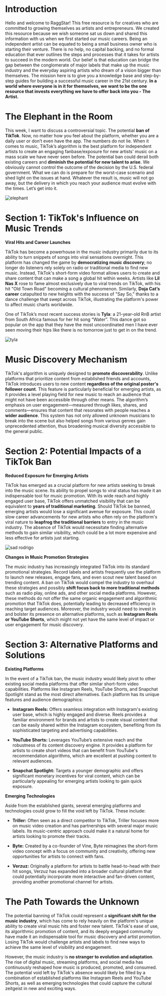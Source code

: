 <script lang='ts'>
  import BlogPageTemplate from '$lib/components/blog/BlogPageTemplate.svelte';
  import type { BlogCardProps } from '$lib/repositories/BlogPostRepository';
  import { ASSETS_PATH } from '$lib/repositories/BlogPostRepository';
  import { orderedBlogPosts } from '$lib/repositories/BlogPostRepository';
  import { page } from '$app/stores';

  const blogPostInfo: BlogCardProps = orderedBlogPosts.find((post) => post.slug === $page.route.id?.split('/')[3]);
  const assetsUrl = `${ASSETS_PATH}/${blogPostInfo.image}`;

  const gif1 = `${assetsUrl}/gif1.gif`;
  const gif2 = `${assetsUrl}/gif2.gif`;
  const gif3 = `${assetsUrl}/gif3.gif`;
</script>

<BlogPageTemplate
  title={blogPostInfo.title}
  subtitle={blogPostInfo.subtitle}
  published_date={blogPostInfo.date_published}
  coverImg={blogPostInfo.image}>

# Introduction
Hello and welcome to RaggStar! This free resource is for creatives who are committed to growing themselves as artists and entrepreneurs. We created this resource because we wish someone sat us down and shared this information with us when we first started our music careers. Being an independent artist can be equated to being a small business owner who is starting their venture. There is no help, no capital backing, and no formal education that ever outlines the steps and processes that it takes for artists to succeed in the modern world. Our belief is that education can bridge the gap between the conglomerate of major labels that make up the music industry and the everyday aspiring artists who dream of a vision bigger than themselves. The mission here is to give you a knowledge base and step-by-step guides for building a successful music career in the 21st century. **In a world where everyone is in it for themselves, we want to be the one resource that invests everything we have to offer back into you - The Artist.**

# The Elephant in the Room
This week, I want to discuss a controversial topic. The potential **ban of TikTok**. Now, no matter how you feel about the platform, whether you are a daily user or don’t even have the app. The numbers do not lie. When it comes to music, TikTok’s algorithm is the best platform for independent artists to create an engaging fanbase/exposure for new artists' music on a mass scale we have never seen before. The potential ban could derail both existing careers and **diminish the potential for new talent to arise**. We obviously cannot control the outcome of the decision by the U.S. federal government. What we can do is prepare for the worst-case scenario and shed light on the issues at hand. Whatever the result is, music will not go away, but the delivery in which you reach your audience must evolve with the times. Let’s get into it.

![elephant]({gif1})

# Section 1: TikTok's Influence on Music Trends

**Viral Hits and Career Launches**

TikTok has become a powerhouse in the music industry primarily due to its ability to turn snippets of songs into viral sensations overnight. This platform has changed the game by **democratizing music discovery**; no longer do listeners rely solely on radio or traditional media to find new music. Instead, TikTok's short-form video format allows users to create and share content that can make a song a global hit within weeks. Artists like **Lil Nas X** rose to fame almost exclusively due to viral trends on TikTok, with his hit "Old Town Road" becoming a cultural phenomenon. Similarly, **Doja Cat’s career** catapulted to new heights with the success of "Say So," thanks to a dance challenge that swept across TikTok, illustrating the platform's power to affect music charts worldwide.

One of TikTok’s most recent success stories is **Tyla**: a 21-year-old RnB artist from South Africa famous for her hit song “Water”. This dance got so popular on the app that they have the most uncoordinated men I have ever seen moving their hips like there is no tomorrow just to get in on the trend.

![tyla]({gif2})

# Music Discovery Mechanism

TikTok's algorithm is uniquely designed to **promote discoverability**. Unlike platforms that prioritize content from established friends and accounts, TikTok introduces users to new content **regardless of the original poster's follower count**. This feature is particularly beneficial for emerging artists, as it provides a level playing field for new music to reach an audience that might not have been accessible through other means. The algorithm’s emphasis on user engagement—measured through likes, shares, and comments—ensures that content that resonates with people reaches a **wider audience**. This system has not only allowed unknown musicians to break into the scene but also helped songs from various genres gain unprecedented attention, thus broadening musical diversity accessible to the general public.

# Section 2: Potential Impacts of a TikTok Ban

**Reduced Exposure for Emerging Artists**

TikTok has emerged as a crucial platform for new artists seeking to break into the music scene. Its ability to propel songs to viral status has made it an indispensable tool for music promotion. With its wide reach and highly engaged user base, TikTok offers unmatched visibility that can be equivalent to **years of traditional marketing**. Should TikTok be banned, emerging artists would lose a significant avenue for exposure. This could slow career advancements for new artists who often rely on the platform's viral nature to **leapfrog the traditional barriers** to entry in the music industry. The absence of TikTok would necessitate finding alternative methods to gain similar visibility, which could be a lot more expensive and less effective for artists just starting.

![sad rodrigo]({gif3})

**Changes in Music Promotion Strategies**

The music industry has increasingly integrated TikTok into its standard promotional strategies. Record labels and artists frequently use the platform to launch new releases, engage fans, and even scout new talent based on trending content. A ban on TikTok would compel the industry to overhaul these strategies and possibly **shift focus back to more traditional methods** such as radio play, online ads, and other social media platforms. However, these methods do not offer the same organic engagement and algorithmic promotion that TikTok does, potentially leading to decreased efficiency in reaching target audiences. Moreover, the industry would need to invest in and bolster its presence on alternative platforms, such as **Instagram Reels or YouTube Shorts**, which might not yet have the same level of impact or user engagement for music discovery.


# Section 3: Alternative Platforms and Solutions

**Existing Platforms**

In the event of a TikTok ban, the music industry would likely pivot to other existing social media platforms that offer similar short-form video capabilities. Platforms like Instagram Reels, YouTube Shorts, and Snapchat Spotlight stand as the most direct alternatives. Each platform has its unique features and audience demographics:

* **Instagram Reels:** Offers seamless integration with Instagram's existing user base, which is highly engaged and diverse. Reels provides a familiar environment for brands and artists to create visual content that can be easily shared within the Instagram ecosystem, benefiting from its sophisticated targeting and advertising capabilities.

* **YouTube Shorts:** Leverages YouTube’s extensive reach and the robustness of its content discovery engine. It provides a platform for artists to create short videos that can benefit from YouTube's recommendation algorithms, which are excellent at pushing content to relevant audiences.

* **Snapchat Spotlight:** Targets a younger demographic and offers significant monetary incentives for viral content, which can be particularly appealing for emerging artists looking to gain quick exposure.

**Emerging Technologies**

Aside from the established giants, several emerging platforms and technologies could grow to fill the void left by TikTok. These include:

* **Triller:** Often seen as a direct competitor to TikTok, Triller focuses more on music video creation and has partnerships with several major music labels. Its music-centric approach could make it a natural home for artists looking to promote their tracks.

* **Byte:** Created by a co-founder of Vine, Byte reimagines the short-form video concept with a focus on community and creativity, offering new opportunities for artists to connect with fans.

* **Verzuz:** Originally a platform for artists to battle head-to-head with their hit songs, Verzuz has expanded into a broader cultural platform that could potentially incorporate more interactive and fan-driven content, providing another promotional channel for artists.

# The Path Towards the Unknown

The potential banning of TikTok could represent a **significant shift for the music industry**, which has come to rely heavily on the platform's unique ability to create viral music hits and foster new talent. TikTok's ease of use, its algorithmic promotion of content, and its deeply engaged community have made it an indispensable tool for music discovery and artist promotion. Losing TikTok would challenge artists and labels to find new ways to achieve the same level of visibility and engagement.

However, the music industry is **no stranger to evolution and adaptation**. The rise of digital music, streaming platforms, and social media has continuously reshaped how music is produced, promoted, and consumed. The potential void left by TikTok's absence would likely be filled by a combination of established platforms like Instagram Reels and YouTube Shorts, as well as emerging technologies that could capture the cultural zeitgeist in new and exciting ways.

</BlogPageTemplate>
